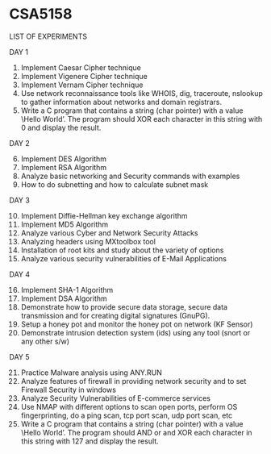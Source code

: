 # CSA5158
LIST OF EXPERIMENTS

DAY 1

1.	Implement Caesar Cipher technique
2.	Implement Vigenere Cipher technique
3.	Implement Vernam Cipher technique
4.	Use network reconnaissance tools like WHOIS, dig, traceroute, nslookup to gather information about networks and domain registrars.
5.	Write a C program that contains a string (char pointer) with a value \Hello World’. The program should XOR each character in this string with 0 and display the result.

DAY 2

6.	Implement DES Algorithm 
7.	Implement RSA Algorithm 
8.	Analyze basic networking and Security  commands with examples
9.	How to do subnetting and how to calculate subnet mask

DAY 3

10.	 Implement Diffie-Hellman  key exchange algorithm
11.	  Implement MD5 Algorithm 
12.	  Analyze various Cyber and Network Security Attacks
13.	  Analyzing headers using MXtoolbox tool
14.	   Installation of root kits and study about the variety of options 
15.	   Analyze various  security vulnerabilities of E-Mail Applications

DAY 4

16.	Implement SHA-1 Algorithm 
17.	Implement DSA Algorithm
18.	Demonstrate how to provide secure data storage, secure data transmission and for creating digital signatures (GnuPG). 
19.	Setup a honey pot and monitor the honey pot on network (KF Sensor) 
20.	Demonstrate intrusion detection system (ids) using any tool (snort or any other s/w)

DAY 5

21.	Practice Malware analysis using ANY.RUN
22.	Analyze features of firewall in providing network security and to set Firewall Security in windows
23.	Analyze  Security Vulnerabilities of E-commerce services
24.	Use NMAP with different options to scan open ports, perform OS fingerprinting, do a ping scan, tcp port scan, udp port scan, etc
25.	Write a C program that contains a string (char pointer) with a value \Hello World’. The program should AND or and XOR each character in this string with 127 and display the result.

